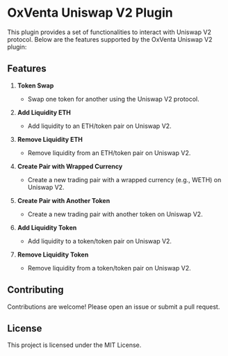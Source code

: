 # OxVenta Uniswap V2 Plugin

This plugin provides a set of functionalities to interact with Uniswap V2 protocol. Below are the features supported by the OxVenta Uniswap V2 plugin:

## Features

1. **Token Swap**
    - Swap one token for another using the Uniswap V2 protocol.

2. **Add Liquidity ETH**
    - Add liquidity to an ETH/token pair on Uniswap V2.

3. **Remove Liquidity ETH**
    - Remove liquidity from an ETH/token pair on Uniswap V2.

4. **Create Pair with Wrapped Currency**
    - Create a new trading pair with a wrapped currency (e.g., WETH) on Uniswap V2.

5. **Create Pair with Another Token**
    - Create a new trading pair with another token on Uniswap V2.

6. **Add Liquidity Token**
    - Add liquidity to a token/token pair on Uniswap V2.

7. **Remove Liquidity Token**
    - Remove liquidity from a token/token pair on Uniswap V2.

## Contributing

Contributions are welcome! Please open an issue or submit a pull request.

## License

This project is licensed under the MIT License.
